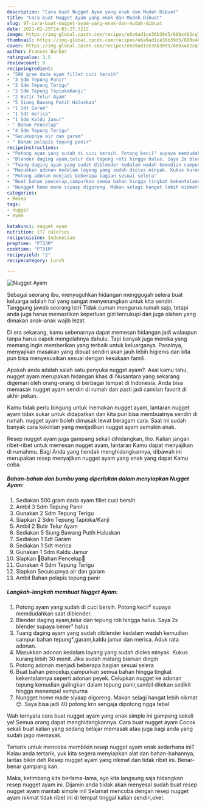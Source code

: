 ```yaml
---
description: "Cara buat Nugget Ayam yang enak dan Mudah Dibuat"
title: "Cara buat Nugget Ayam yang enak dan Mudah Dibuat"
slug: 97-cara-buat-nugget-ayam-yang-enak-dan-mudah-dibuat
date: 2021-02-25T14:03:27.521Z
image: https://img-global.cpcdn.com/recipes/e6a9ad1ce36b39d5/680x482cq70/nugget-ayam-foto-resep-utama.jpg
thumbnail: https://img-global.cpcdn.com/recipes/e6a9ad1ce36b39d5/680x482cq70/nugget-ayam-foto-resep-utama.jpg
cover: https://img-global.cpcdn.com/recipes/e6a9ad1ce36b39d5/680x482cq70/nugget-ayam-foto-resep-utama.jpg
author: Frances Barber
ratingvalue: 3.5
reviewcount: 8
recipeingredient:
- "500 gram dada ayam fillet cuci bersih"
- "3 Sdm Tepung Panir"
- "2 Sdm Tepung Terigu"
- "2 Sdm Tepung TapiokaKanji"
- "2 Butir Telur Ayam"
- "5 Siung Bawang Putih Haluskan"
- "1 Sdt Garam"
- "1 Sdt merica"
- "1 Sdm Kaldu Jamur"
- " Bahan Pencelup"
- "4 Sdm Tepung Terigu"
- "Secukupnya air dan garam"
- " Bahan pelapis tepung panir"
recipeinstructions:
- "Potong ayam yang sudah di cuci bersih. Potong kecil² supaya memdudahkan saat diblender."
- "Blender daging ayam,telur dan tepung roti hingga halus. Saya 2x blender supaya bener² halus"
- "Tuang daging ayam yang sudah diblender kedalam wadah kemudian campur bahan tepung²,garam,kaldu jamur dan merica. Aduk rata adonan."
- "Masukkan adonan kedalam loyang yang sudah dioles minyak. Kukus kurang lebih 30 menit. Jika sudah matang biarkan dingin"
- "Potong adonan menjadi beberapa bagian sesuai selera"
- "Buat bahan pencelup,campurkan semua bahan hingga tingkat kekentalannya seperti adonan peyek. Celupkan nugget ke adonan tepung kemudian gulingkan dalam tepung panir,sambil ditekan sedikit hingga menempel sempurna"
- "Nungget home made siyaap digoreng. Makan selagi hangat lebih nikmat😊. Saya bisa jadi 40 potong krn sengaja dipotong ngga tebal"
categories:
- Resep
tags:
- nugget
- ayam

katakunci: nugget ayam 
nutrition: 177 calories
recipecuisine: Indonesian
preptime: "PT33M"
cooktime: "PT31M"
recipeyield: "2"
recipecategory: Lunch

---
```



![Nugget Ayam](https://img-global.cpcdn.com/recipes/e6a9ad1ce36b39d5/680x482cq70/nugget-ayam-foto-resep-utama.jpg)

Sebagai seorang ibu, menyuguhkan hidangan menggugah selera buat keluarga adalah hal yang sangat menyenangkan untuk kita sendiri. Tanggung jawab seorang istri Tidak cuman mengurus rumah saja, tetapi anda juga harus memastikan keperluan gizi tercukupi dan juga olahan yang dimakan anak-anak wajib lezat.

Di era  sekarang, kamu sebenarnya dapat memesan hidangan jadi walaupun tanpa harus capek mengolahnya dahulu. Tapi banyak juga mereka yang memang ingin memberikan yang terbaik untuk keluarganya. Pasalnya, menyajikan masakan yang dibuat sendiri akan jauh lebih higienis dan kita pun bisa menyesuaikan sesuai dengan kesukaan famili. 



Apakah anda adalah salah satu penyuka nugget ayam?. Asal kamu tahu, nugget ayam merupakan hidangan khas di Nusantara yang sekarang digemari oleh orang-orang di berbagai tempat di Indonesia. Anda bisa memasak nugget ayam sendiri di rumah dan pasti jadi camilan favorit di akhir pekan.

Kamu tidak perlu bingung untuk memakan nugget ayam, lantaran nugget ayam tidak sukar untuk didapatkan dan kita pun bisa membuatnya sendiri di rumah. nugget ayam boleh dimasak lewat beragam cara. Saat ini sudah banyak cara kekinian yang menjadikan nugget ayam semakin enak.

Resep nugget ayam juga gampang sekali dihidangkan, lho. Kalian jangan ribet-ribet untuk memesan nugget ayam, lantaran Kamu dapat menyajikan di rumahmu. Bagi Anda yang hendak menghidangkannya, dibawah ini merupakan resep menyajikan nugget ayam yang enak yang dapat Kamu coba.

<!--inarticleads1-->

##### Bahan-bahan dan bumbu yang diperlukan dalam menyiapkan Nugget Ayam:

1. Sediakan 500 gram dada ayam fillet cuci bersih
1. Ambil 3 Sdm Tepung Panir
1. Gunakan 2 Sdm Tepung Terigu
1. Siapkan 2 Sdm Tepung Tapioka/Kanji
1. Ambil 2 Butir Telur Ayam
1. Sediakan 5 Siung Bawang Putih Haluskan
1. Sediakan 1 Sdt Garam
1. Sediakan 1 Sdt merica
1. Gunakan 1 Sdm Kaldu Jamur
1. Siapkan  🍄Bahan Pencelup🍄
1. Gunakan 4 Sdm Tepung Terigu
1. Siapkan Secukupnya air dan garam
1. Ambil  Bahan pelapis tepung panir




<!--inarticleads2-->

##### Langkah-langkah membuat Nugget Ayam:

1. Potong ayam yang sudah di cuci bersih. Potong kecil² supaya memdudahkan saat diblender.
1. Blender daging ayam,telur dan tepung roti hingga halus. Saya 2x blender supaya bener² halus
1. Tuang daging ayam yang sudah diblender kedalam wadah kemudian campur bahan tepung²,garam,kaldu jamur dan merica. Aduk rata adonan.
1. Masukkan adonan kedalam loyang yang sudah dioles minyak. Kukus kurang lebih 30 menit. Jika sudah matang biarkan dingin
1. Potong adonan menjadi beberapa bagian sesuai selera
1. Buat bahan pencelup,campurkan semua bahan hingga tingkat kekentalannya seperti adonan peyek. Celupkan nugget ke adonan tepung kemudian gulingkan dalam tepung panir,sambil ditekan sedikit hingga menempel sempurna
1. Nungget home made siyaap digoreng. Makan selagi hangat lebih nikmat😊. Saya bisa jadi 40 potong krn sengaja dipotong ngga tebal




Wah ternyata cara buat nugget ayam yang enak simple ini gampang sekali ya! Semua orang dapat menghidangkannya. Cara buat nugget ayam Cocok sekali buat kalian yang sedang belajar memasak atau juga bagi anda yang sudah jago memasak.

Tertarik untuk mencoba membikin resep nugget ayam enak sederhana ini? Kalau anda tertarik, yuk kita segera menyiapkan alat dan bahan-bahannya, lantas bikin deh Resep nugget ayam yang nikmat dan tidak ribet ini. Benar-benar gampang kan. 

Maka, ketimbang kita berlama-lama, ayo kita langsung saja hidangkan resep nugget ayam ini. Dijamin anda tiidak akan menyesal sudah buat resep nugget ayam mantab simple ini! Selamat mencoba dengan resep nugget ayam nikmat tidak ribet ini di tempat tinggal kalian sendiri,oke!.

